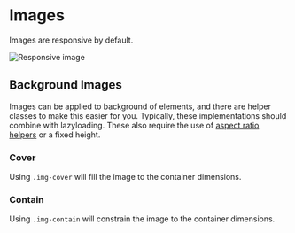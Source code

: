 # Images
Images are responsive by default.

<code-preview heading="Images">
    <img src="https://images.unsplash.com/photo-1468276311594-df7cb65d8df6?auto=format&fit=crop&w=1400&q=80" alt="Responsive image">
</code-preview>

## Background Images
Images can be applied to background of elements, and there are helper classes to make this easier for you. Typically, these implementations should combine with lazyloading. These also require the use of [aspect ratio helpers](/framework/aspect-ratio) or a fixed height.

### Cover
Using `.img-cover` will fill the image to the container dimensions.

<code-preview heading="Cover">
    <div class="img-cover aspect aspect-21x9" style="background-image: url('https://images.unsplash.com/photo-1468276311594-df7cb65d8df6?auto=format&fit=crop&w=1400&q=80');"></div>
</code-preview>

### Contain
Using `.img-contain` will constrain the image to the container dimensions.

<code-preview body-id="bg-contain-example" heading="Contain">
    <div class="img-contain aspect aspect-21x9" style="background-image: url('https://images.unsplash.com/photo-1468276311594-df7cb65d8df6?auto=format&fit=crop&w=1400&q=80');"></div>
</code-preview>

